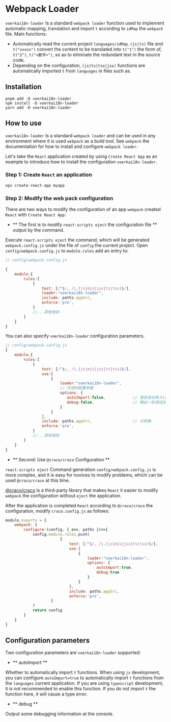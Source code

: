 # Webpack Loader<!-- {docsify-ignore-all} -->

 `voerkai18n-loader` Is a standard `webpack loader` function used to implement automatic mapping, translation and import `t` according to `idMap` the `webpack` file. Main functions:

- Automatically read the current project `languages/idMap.(js|ts)` file and `t("xxxxx")` convert the content to be translated into `t("1")` the form of, `t("2")`, `t("<数字>")`, so as to eliminate the redundant text in the source code.
- Depending on the configuration, `(js|ts|tsx|jsx)` functions are automatically imported `t` from `languages` in files such as.

## Installation

```shell
pnpm add -D voerkai18n-loader
npm install -D voerkai18n-loader
yarn add -D voerkai18n-loader
```

## How to use

 `voerkai18n-loader` Is a standard `webpack loader` and can be used in any environment where it is used `webpack` as a build tool. See `webpack` the documentation for how to install and configure `webpack loader`.

Let's take the `React` application created by using `Create React App` as an example to introduce how to install the configuration `voerkai18n-loader`.

### Step 1: Create `React` an application

```shell
npx create-react-app myapp
```
### Step 2: Modify the web pack configuration

There are two ways to modify the configuration of an app `webpack` created `React` with `Create React App`:

- ** The first is to modify `react-scripts eject` the configuration file ** output by the command.

Execute `react-scripts eject` the command, which will be generated `webpack.config.js` under the file of `config` the current project. Open `config/webpack.config.js` to `module.rules` add an entry to:

```javascript
// config/webpack.config.js

{
    module:{
        rules:[
            {
                test: [/^$/, /\.(js|mjs|jsx|ts|tsx)$/],
                loader:"voerkai18n-loader",
                include: paths.appSrc,
                enforce:'pre',
            }
            //...其他规则 
        ]
    }
}
```

You can also specify `voerkai18n-loader` configuration parameters.

```javascript
// config/webpack.config.js
{
    module:{
        rules:[
            {
                test: [/^$/, /\.(js|mjs|jsx|ts|tsx)$/],
                use:[
                    {
                        loader:"voerkai18n-loader",
                        // 可选的配置参数
                        options: {
                           autoImport:false,            // 是否自动导入t函数
                           debug:false,                 // 输出一些调试信息
                        }
                    }
                ],		                    
                include: paths.appSrc,                  // 只转换
                enforce:'pre',
            }
            //...其他规则 
        ]
    }
}
```


- ** Second: Use `@craco/craco` Configuration **

 `react-scripts eject` Command generation `config/webpack.config.js` is more complex, and it is easy for novices to modify problems, which can be used `@craco/craco` at this time.

[ @craco/craco](https://github.com/dilanx/craco) Is a third-party library that makes `React` it easier to modify `webpack` the configuration without `eject` the application.

After the application is completed `React` according to `@craco/craco` the configuration, modify `craco.config.js` as follows:

```javascript
module.exports = {
	webpack: {
		configure:(config, { env, paths })=>{
		    config.module.rules.push(
		                {
		                    test: [/^$/, /\.(js|mjs|jsx|ts|tsx)$/],
                            use:[
                                {
                                    loader:"voerkai18n-loader",
                                    options: {
                                        autoImport:true,
                                        debug:true
                                    }
                                }
                            ],		                    
                            include: paths.appSrc,
		                    enforce:'pre',
		            }
		    )
		    return config
		} 
    }
}
```
  
## Configuration parameters

Two configuration parameters are `voerkai18n-loader` supported:

- ** autoImport **

Whether to automatically import `t` functions. When using `js` development, you can configure `autoImport=true` to automatically import `t` functions from the `languages` current application. If you are using `typescript` development, it is not recommended to enable this function. If you do not import `t` the function here, it will cause a type error.

- ** debug **

Output some debugging information at the console.
